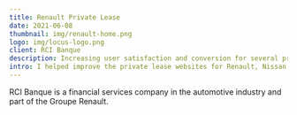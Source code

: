 ```yaml
---
title: Renault Private Lease
date: 2021-06-08
thumbnail: img/renault-home.png
logo: img/locus-logo.png
client: RCI Banque
description: Increasing user satisfaction and conversion for several private lease websites 
intro: I helped improve the private lease websites for Renault, Nissan and Dacia in order to increase conversion and user satisfaction.
---
```


RCI Banque is a financial services company in the automotive industry and part of the Groupe Renault.